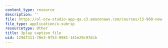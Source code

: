```yaml
---
content_type: resource
description: ''
file: https://ol-ocw-studio-app-qa.s3.amazonaws.com/courses/15-960-new-executive-thinking-social-impact-technology-projects-fall-2017-spring-2018/129df31170e39f530981141e29c97dcb_HaySEpWEsdU.srt
file_type: application/x-subrip
resourcetype: Other
title: 3play caption file
uid: 129df311-70e3-9f53-0981-141e29c97dcb
---
```

